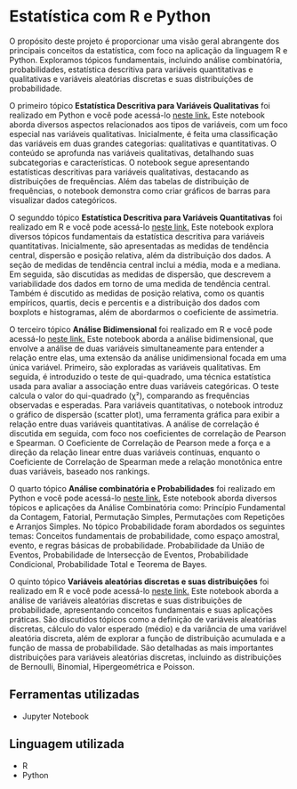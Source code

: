 # Estatística com R e Python

O propósito deste projeto é proporcionar uma visão geral abrangente dos principais conceitos da estatística, com foco na aplicação da linguagem R e Python. 
Exploramos tópicos fundamentais, incluindo análise combinatória, probabilidades, estatística descritiva para variáveis quantitativas e qualitativas e variáveis aleatórias discretas e suas distribuições de probabilidade.

O primeiro tópico **Estatística Descritiva para Variáveis Qualitativas** foi realizado em Python e você pode acessá-lo
[neste link.](https://github.com/leticiadluz/estatistica_com_r_py/blob/main/1_estatistica_descritiva_qualitativas__python.ipynb)
Este notebook aborda diversos aspectos relacionados aos tipos de variáveis, com um foco especial nas variáveis qualitativas. Inicialmente, é feita uma classificação das variáveis em duas grandes categorias: qualitativas e quantitativas. O conteúdo se aprofunda nas variáveis qualitativas, detalhando suas subcategorias e características. O notebook segue apresentando estatísticas descritivas para variáveis qualitativas, destacando as distribuições de frequências. Além das tabelas de distribuição de frequências, o notebook demonstra como criar gráficos de barras para visualizar dados categóricos. 

O segunddo tópico **Estatística Descritiva para Variáveis Quantitativas** foi realizado em R e você pode acessá-lo [neste link.](https://github.com/leticiadluz/estatistica_com_r_py/blob/main/2_estatistica_descritiva_quantitativas_R.ipynb)
Este notebook explora diversos tópicos fundamentais da estatística descritiva para variáveis quantitativas. Inicialmente, são apresentadas as medidas de tendência central, dispersão e posição relativa, além da distribuição dos dados. A seção de medidas de tendência central inclui a média, moda e a mediana. Em seguida, são discutidas as medidas de dispersão, que descrevem a variabilidade dos dados em torno de uma medida de tendência central. Também é discutido as medidas de posição relativa, como os quantis empíricos, quartis, decis e percentis e a distribuição dos dados com boxplots e histogramas, além de abordarmos o coeficiente de assimetria. 

O terceiro tópico **Análise Bidimensional** foi realizado em R e você pode acessá-lo
[neste link.](https://github.com/leticiadluz/estatistica_com_r_py/blob/main/3_analise_bidimensional_R.ipynb)
Este notebook aborda a análise bidimensional, que envolve a análise de duas variáveis simultaneamente para entender a relação entre elas, uma extensão da análise unidimensional focada em uma única variável. Primeiro, são exploradas as variáveis qualitativas. Em seguida, é introduzido o teste de qui-quadrado, uma técnica estatística usada para avaliar a associação entre duas variáveis categóricas. O teste calcula o valor do qui-quadrado (χ²), comparando as frequências observadas e esperadas. Para variáveis quantitativas, o notebook introduz o gráfico de dispersão (scatter plot), uma ferramenta gráfica para exibir a relação entre duas variáveis quantitativas. A análise de correlação é discutida em seguida, com foco nos coeficientes de correlação de Pearson e Spearman. O Coeficiente de Correlação de Pearson mede a força e a direção da relação linear entre duas variáveis contínuas, enquanto o Coeficiente de Correlação de Spearman mede a relação monotônica entre duas variáveis, baseado nos rankings. 

O quarto tópico **Análise combinatória e Probabilidades** foi realizado em Python e você pode acessá-lo
[neste link.](https://github.com/leticiadluz/estatistica_com_r_py/blob/main/4_analise_combinatoria_probabilidade_python.ipynb)
Este notebook aborda diversos tópicos e aplicações da Análise Combinatória como: Princípio Fundamental da Contagem, Fatorial, Permutação Simples, Permutações com Repetições e 
Arranjos Simples. 
No tópico Probabilidade foram abordados os seguintes temas: Conceitos fundamentais de probabilidade, como espaço amostral, evento, e regras básicas de probabilidade.
Probabilidade da União de Eventos, Probabilidade de Intersecção de Eventos, Probabilidade Condicional, Probabilidade Total e Teorema de Bayes.

O quinto tópico **Variáveis aleatórias discretas e suas distribuições** foi realizado em R e você pode acessá-lo
[neste link.](https://github.com/leticiadluz/estatistica_com_r_py/blob/main/5_variaveis_aleatorias_discretas_distribuicoes_R.ipynb)
Este notebook aborda a análise de variáveis aleatórias discretas e suas distribuições de probabilidade, apresentando conceitos fundamentais e suas aplicações práticas. São discutidos tópicos como a definição de variáveis aleatórias discretas, cálculo do valor esperado (médio) e da variância de uma variável aleatória discreta, além de explorar a função de distribuição acumulada e a função de massa de probabilidade. São detalhadas as mais importantes distribuições para variáveis aleatórias discretas, incluindo as distribuições de Bernoulli, Binomial, Hipergeométrica e Poisson. 


## Ferramentas utilizadas

* Jupyter Notebook

## Linguagem utilizada

* R
* Python
